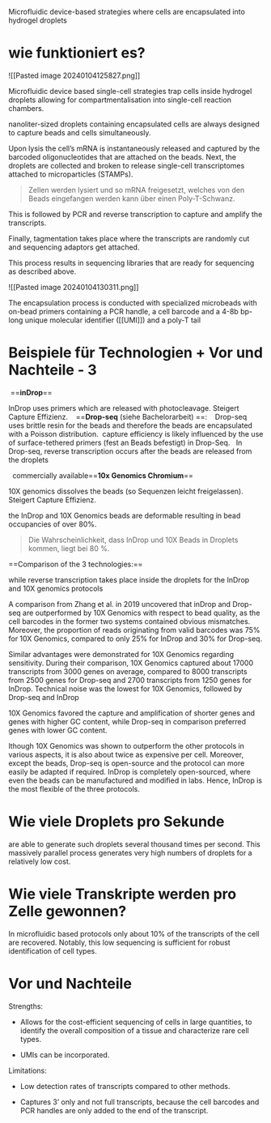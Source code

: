 Microfluidic device-based strategies where cells are encapsulated into hydrogel droplets

# wie funktioniert es?

![[Pasted image 20240104125827.png]]

Microfluidic device based single-cell strategies trap cells inside hydrogel droplets allowing for compartmentalisation into single-cell reaction chambers.

nanoliter-sized droplets containing encapsulated cells are always designed to capture beads and cells simultaneously.

Upon lysis the cell’s mRNA is instantaneously released and captured by the barcoded oligonucleotides that are attached on the beads. Next, the droplets are collected and broken to release single-cell transcriptomes attached to microparticles (STAMPs).
> Zellen werden lysiert und so mRNA freigesetzt, welches von den Beads eingefangen werden kann über einen Poly-T-Schwanz.

This is followed by PCR and reverse transcription to capture and amplify the transcripts.

Finally, tagmentation takes place where the transcripts are randomly cut and sequencing adaptors get attached.

This process results in sequencing libraries that are ready for sequencing as described above.

![[Pasted image 20240104130311.png]]

The encapsulation process is conducted with specialized microbeads with on-bead primers containing a PCR handle, a cell barcode and a 4-8b bp-long unique molecular identifier ([[UMI]]) and a poly-T tail
# Beispiele für Technologien + Vor und Nachteile - 3

 ==**inDrop**== 

InDrop uses primers which are released with photocleavage. Steigert Capture Effizienz.
 
 ==**Drop-seq** (siehe Bachelorarbeit) ==: 
 
 Drop-seq uses brittle resin for the beads and therefore the beads are encapsulated with a Poisson distribution.
 capture efficiency is likely influenced by the use of surface-tethered primers (fest an Beads befestigt) in Drop-Seq.
  In Drop-seq, reverse transcription occurs after the beads are released from the droplets

 
 commercially available==**10x Genomics Chromium**==

10X genomics dissolves the beads (so Sequenzen leicht freigelassen). Steigert Capture Effizienz.

the InDrop and 10X Genomics beads are deformable resulting in bead occupancies of over 80%.
> Die Wahrscheinlichkeit, dass InDrop und 10X Beads in Droplets kommen, liegt bei 80 %.


==Comparison of the 3 technologies:==

while reverse transcription takes place inside the droplets for the InDrop and 10X genomics protocols

A comparison from Zhang et al. in 2019 uncovered that inDrop and Drop-seq are outperformed by 10X Genomics with respect to bead quality, as the cell barcodes in the former two systems contained obvious mismatches. Moreover, the proportion of reads originating from valid barcodes was 75% for 10X Genomics, compared to only 25% for InDrop and 30% for Drop-seq.

Similar advantages were demonstrated for 10X Genomics regarding sensitivity. During their comparison, 10X Genomics captured about 17000 transcripts from 3000 genes on average, compared to 8000 transcripts from 2500 genes for Drop-seq and 2700 transcripts from 1250 genes for InDrop. Technical noise was the lowest for 10X Genomics, followed by Drop-seq and InDrop

10X Genomics favored the capture and amplification of shorter genes and genes with higher GC content, while Drop-seq in comparison preferred genes with lower GC content.

lthough 10X Genomics was shown to outperform the other protocols in various aspects, it is also about twice as expensive per cell. Moreover, except the beads, Drop-seq is open-source and the protocol can more easily be adapted if required. InDrop is completely open-sourced, where even the beads can be manufactured and modified in labs. Hence, InDrop is the most flexible of the three protocols.
# Wie viele Droplets pro Sekunde

are able to generate such droplets several thousand times per second. This massively parallel process generates very high numbers of droplets for a relatively low cost.

# Wie viele Transkripte werden pro Zelle gewonnen?

In microfluidic based protocols only about 10% of the transcripts of the cell are recovered. Notably, this low sequencing is sufficient for robust identification of cell types.

# Vor und Nachteile

Strengths:

- Allows for the cost-efficient sequencing of cells in large quantities, to identify the overall composition of a tissue and characterize rare cell types.
    
- UMIs can be incorporated.
    

Limitations:

- Low detection rates of transcripts compared to other methods.
    
- Captures 3’ only and not full transcripts, because the cell barcodes and PCR handles are only added to the end of the transcript.